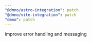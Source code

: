 ```yaml
---
"@dmno/astro-integration": patch
"@dmno/vite-integration": patch
"dmno": patch
---
```


improve error handling and messaging
